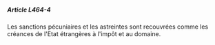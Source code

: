 ##### Article L464-4

Les sanctions pécuniaires et les astreintes sont recouvrées comme les créances de l'Etat étrangères à l'impôt et au domaine.

